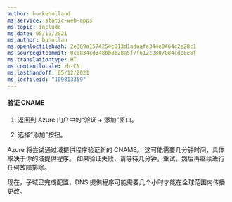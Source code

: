 ```yaml
---
author: burkeholland
ms.service: static-web-apps
ms.topic: include
ms.date: 05/10/2021
ms.author: buhollan
ms.openlocfilehash: 2e369a1574254c013d1adaafe344e0464c2e28c1
ms.sourcegitcommit: 0ce834cd348bb8b28a5f7f612c2807084cde8e8f
ms.translationtype: HT
ms.contentlocale: zh-CN
ms.lasthandoff: 05/12/2021
ms.locfileid: "109813359"
---
```

#### <a name="validate-cname"></a>验证 CNAME

1. 返回到 Azure 门户中的“验证 + 添加”窗口。

1. 选择“添加”按钮。

Azure 将尝试通过域提供程序验证新的 CNAME。 这可能需要几分钟时间，具体取决于你的域提供程序。 如果验证失败，请等待几分钟，重试，然后再继续进行任何故障排除。

现在，子域已完成配置，DNS 提供程序可能需要几个小时才能在全球范围内传播更改。
